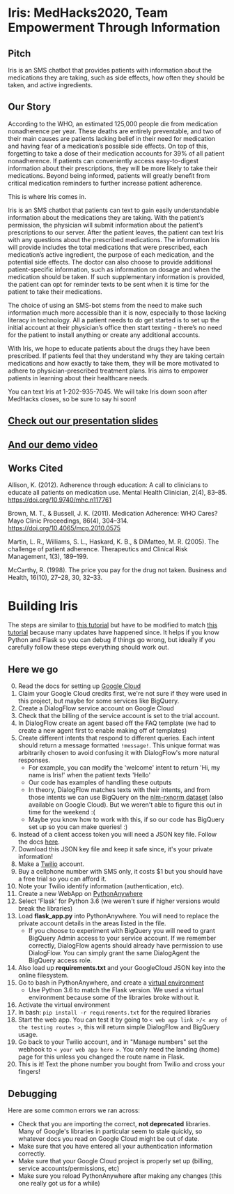# Iris: MedHacks2020, Team Empowerment Through Information

## Pitch 
Iris is an SMS chatbot that provides patients with information about the medications they are taking, such as side effects, how often they should be taken, and active ingredients.
 
## Our Story
According to the WHO, an estimated 125,000 people die from medication nonadherence per year. These deaths are entirely preventable, and two of their main causes are patients lacking belief in their need for medication and having fear of a medication’s possible side effects. On top of this, forgetting to take a dose of their medication accounts for 39% of all patient nonadherence. If patients can conveniently access easy-to-digest information about their prescriptions, they will be more likely to take their medications. Beyond being informed, patients will greatly benefit from critical medication reminders to further increase patient adherence. 

This is where Iris comes in.

Iris is an SMS chatbot that patients can text to gain easily understandable information about the medications they are taking. With the patient’s permission, the physician will submit information about the patient’s prescriptions to our server. After the patient leaves, the patient can text Iris with any questions about the prescribed medications. The information Iris will provide includes the total medications that were prescribed, each medication’s active ingredient, the purpose of each medication, and the potential side effects. The doctor can also choose to provide additional patient-specific information, such as information on dosage and when the medication should be taken. If such supplementary information is provided, the patient can opt for reminder texts to be sent when it is time for the patient to take their medications. 

The choice of using an SMS-bot stems from the need to make such information much more accessible than it is now, especially to those lacking literacy in technology. All a patient needs to do get started is to set up the initial account at their physician’s office then start texting - there’s no need for the patient to install anything or create any additional accounts.

With Iris, we hope to educate patients about the drugs they have been prescribed. If patients feel that they understand why they are taking certain medications and how exactly to take them, they will be more motivated to adhere to physician-prescribed treatment plans. Iris aims to empower patients in learning about their healthcare needs.  

You can text Iris at 1-202-935-7045. We will take Iris down soon after MedHacks closes, so be sure to say hi soon!

## [Check out our presentation slides](https://docs.google.com/presentation/d/1NEmPzCgbp9Jrm1FA_ZTljlaCUCwe93AI_pcHt4aa2z0/edit?ts=5f540474#slide=id.g970400d85f_1_18367)
## [And our demo video](https://drive.google.com/file/d/1kTpveKhr2RIRTMteFti6UtP7KMVuElOH/view?usp=sharing) 

## Works Cited
Allison, K. (2012). Adherence through education: A call to clinicians to educate all patients on medication use. Mental Health Clinician, 2(4), 83–85. https://doi.org/10.9740/mhc.n117761

Brown, M. T., & Bussell, J. K. (2011). Medication Adherence: WHO Cares? Mayo Clinic Proceedings, 86(4), 304–314. https://doi.org/10.4065/mcp.2010.0575

Martin, L. R., Williams, S. L., Haskard, K. B., & DiMatteo, M. R. (2005). The challenge of patient adherence. Therapeutics and Clinical Risk Management, 1(3), 189–199.

McCarthy, R. (1998). The price you pay for the drug not taken. Business and Health, 16(10), 27–28, 30, 32–33.



# Building Iris
The steps are similar to [this tutorial](https://chatbotslife.com/build-a-working-sms-chat-bot-in-10-minutes-b8278d80cc7a) but have to be modified to match [this tutorial](https://medium.com/swlh/working-with-dialogflow-using-python-client-cb2196d579a4) because many updates have happened since. It helps if you know Python and Flask so you can debug if things go wrong, but ideally if you carefully follow these steps everything should work out.

## Here we go
0. Read the docs for setting up [Google Cloud](https://cloud.google.com/dialogflow/es/docs/quick/setup)
1. Claim your Google Cloud credits first, we're not sure if they were used in this project, but maybe for some services like BigQuery.
1. Create a DialogFlow service account on Google Cloud
1. Check that the billing of the service account is set to the trial account.
2. In DialogFlow create an agent based off the FAQ template (we had to create a new agent first to enable making off of templates)
3. Create different intents that respond to different queries. Each intent should return a message formatted `!message!`. This unique format was arbitrarily chosen to avoid confusing it with DialogFlow's more natural responses.
    - For example, you can modify the 'welcome' intent to return 'Hi, my name is Iris!' when the patient texts 'Hello'
    - Our code has examples of handling these outputs
    - In theory, DialogFlow matches texts with their intents, and from those intents we can use BigQuery on the [nlm-rxnorm dataset](https://www.nlm.nih.gov/research/umls/rxnorm/overview.html) (also available on Google Cloud). But we weren't able to figure this out in time for the weekend :(
    - Maybe you know how to work with this, if so our code has BigQuery set up so you can make queries! :)
3. Instead of a client access token you will need a JSON key file. Follow the docs [here](https://cloud.google.com/iam/docs/creating-managing-service-account-keys?hl=en).
4. Download this JSON key file and keep it safe since, it's your private information!
4. Make a [Twilio](https://www.twilio.com/) account.
4. Buy a cellphone number with SMS only, it costs $1 but you should have a free trial so you can afford it.
4. Note your Twilio identify information (authentication, etc).
4. Create a new WebApp on [PythonAnywhere](https://www.pythonanywhere.com/)
5. Select 'Flask' for Python 3.6 (we weren't sure if higher versions would break the libraries)
6. Load **flask_app.py** into PythonAnywhere. You will need to replace the private account details in the areas listed in the file.
     - If you choose to experiment with BigQuery you will need to grant BigQuery Admin access to your service account. If we remember correctly, DialogFlow agents should already have permission to use DialogFlow. You can simply grant the same DialogAgent the BigQuery access role.
7. Also load up **requirements.txt** and your GoogleCloud JSON key into the online filesystem.
8. Go to bash in PythonAnywhere, and create a [virtual environment](https://help.pythonanywhere.com/pages/Virtualenvs/)
    - Use Python 3.6 to match the Flask version. We used a virtual environment because some of the libraries broke without it.
8. Activate the virtual environment
9. In bash: `pip install -r requirements.txt` for the required libraries
10. Start the web app. You can test it by going to `< web app link >/< any of the testing routes >`, this will return simple DialogFlow and BigQuery usage.
10. Go back to your Twilio account, and in "Manage numbers" set the webhook to `< your web app here >`. You only need the landing (home) page for this unless you changed the route name in Flask.
10. This is it! Text the phone number you bought from Twilio and cross your fingers!

## Debugging
Here are some common errors we ran across:
- Check that you are importing the correct, **not deprecated** libraries. Many of Google's libraries in particular seem to stale quickly, so whatever docs you read on Google Cloud might be out of date.
- Make sure that you have entered all your authentication information correctly.
- Make sure that your Google Cloud project is properly set up (billing, service accounts/permissions, etc)
- Make sure you reload PythonAnywhere after making any changes (this one really got us for a while)

